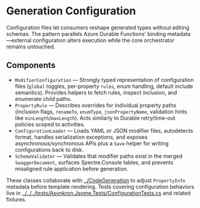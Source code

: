 # Generation Configuration

Configuration files let consumers reshape generated types without editing schemas. The pattern parallels Azure Durable Functions'
binding metadata—external configuration alters execution while the core orchestrator remains untouched.

## Components
- `ModifierConfiguration` — Strongly typed representation of configuration files (`global` toggles, per-property `rules`, enum
  handling, default include semantics). Provides helpers to fetch rules, inspect inclusion, and enumerate child paths.
- `PropertyRule` — Describes overrides for individual property paths (inclusion flags, `renameTo`, `enumType`, `jsonPropertyName`,
  validation hints like `minLength`/`maxLength`). Acts similarly to Durable retry/time-out policies scoped to activities.
- `ConfigurationLoader` — Loads YAML or JSON modifier files, autodetects format, handles serialization exceptions, and exposes
  asynchronous/synchronous APIs plus a `Save` helper for writing configurations back to disk.
- `SchemaValidator` — Validates that modifier paths exist in the merged `SwaggerDocument`, surfaces Spectre.Console tables, and
  prevents misaligned rule application before generation.

These classes collaborate with [../CodeGeneration](../CodeGeneration/context.md) to adjust `PropertyInfo` metadata before template
rendering. Tests covering configuration behaviors live in
[../../../tests/Asynkron.Jsome.Tests/ConfigurationTests.cs](../../../tests/Asynkron.Jsome.Tests/context.md#configuration--modifier-tests)
and related fixtures.
